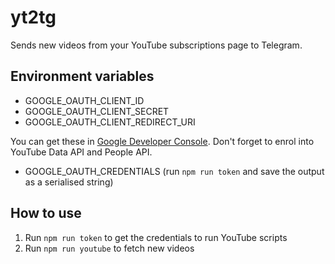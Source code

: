 # yt2tg

Sends new videos from your YouTube subscriptions page to Telegram.

## Environment variables

* GOOGLE_OAUTH_CLIENT_ID
* GOOGLE_OAUTH_CLIENT_SECRET
* GOOGLE_OAUTH_CLIENT_REDIRECT_URI

You can get these in [Google Developer Console](https://console.developers.google.com/). Don't forget to enrol into
YouTube Data API and People API.

* GOOGLE_OAUTH_CREDENTIALS (run `npm run token` and save the output as a serialised string)

## How to use

1. Run `npm run token` to get the credentials to run YouTube scripts
1. Run `npm run youtube` to fetch new videos
